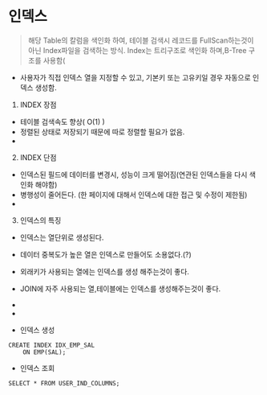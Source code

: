# 인덱스

> 해당 Table의 칼럼을 색인화 하여, 테이블 검색시 레코드를 FullScan하는것이 아닌 Index파일을 검색하는 방식.
> Index는 트리구조로 색인화 하며,B-Tree 구조를 사용함(

- 사용자가 직접 인덱스 열을 지정할 수 있고, 기본키 또는 고유키일 경우 자동으로 인덱스 생성함.


1.  INDEX 장점
- 테이블 검색속도 향상( O(1) )
- 정렬된 상태로 저장되기 때문에 따로 정렬할 필요가 없음.
- 

2.  INDEX 단점
- 인덱스된 필드에 데이터를 변경시, 성능이 크게 떨어짐(연관된 인덱스들을 다시 색인화 해야함)
- 병행성이 줄어든다. (한 페이지에 대해서 인덱스에 대한 접근 및 수정이 제한됨)
- 


3. 인덱스의 특징
- 인덱스는 열단위로 생성된다.
- 데이터 중복도가 높은 열은 인덱스로 만들어도 소용없다.(?)
- 외래키가 사용되는 열에는 인덱스를 생성 해주는것이 좋다.
- JOIN에 자주 사용되는 열,테이블에는 인덱스를 생성해주는것이 좋다.
- 
- 


- 인덱스 생성
```
CREATE INDEX IDX_EMP_SAL
    ON EMP(SAL);
```

- 인덱스 조회
```
SELECT * FROM USER_IND_COLUMNS;
```
